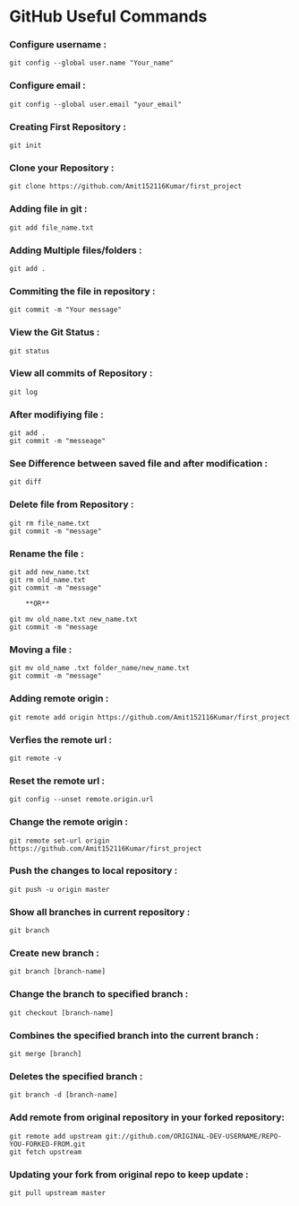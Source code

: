 # GitHub Useful Commands


### Configure username :
``` 					
git config --global user.name "Your_name"
```

### Configure email :
```
git config --global user.email "your_email"
```

### Creating First Repository :
```
git init
```

### Clone your Repository :
```
git clone https://github.com/Amit152116Kumar/first_project
```

### Adding file in git :
```
git add file_name.txt
```

### Adding Multiple files/folders :
```
git add .
```

### Commiting the file in repository :
```
git commit -m "Your message"
```

### View the Git Status :
```
git status
```

### View all commits of Repository :
```
git log
```

### After modifiying file :
```
git add . 	
git commit -m "messeage"
```

### See Difference between saved file and after modification :
```
git diff
```

### Delete file from Repository :
```
git rm file_name.txt
git commit -m "message"
```

### Rename the file :
```
git add new_name.txt
git rm old_name.txt
git commit -m "message"
```
		**OR**
```
git mv old_name.txt new_name.txt
git commit -m "message
```

### Moving a file :
```
git mv old_name .txt folder_name/new_name.txt
git commit -m "message"
```

### Adding remote origin :
```
git remote add origin https://github.com/Amit152116Kumar/first_project
```

### Verfies the remote url :
```
git remote -v
```

### Reset the remote url :
```
git config --unset remote.origin.url
```

### Change the remote origin :
```
git remote set-url origin https://github.com/Amit152116Kumar/first_project
```

### Push the changes to local repository :
```
git push -u origin master
```

### Show all branches in current repository :
```
git branch
```

### Create new branch :
```
git branch [branch-name]
```

### Change the branch to specified branch : 
```
git checkout [branch-name]
```

### Combines the specified branch into the current branch : 
```
git merge [branch]
```

### Deletes the specified branch : 
```
git branch -d [branch-name]
```

### Add remote from original repository in your forked repository:
```
git remote add upstream git://github.com/ORIGINAL-DEV-USERNAME/REPO-YOU-FORKED-FROM.git
git fetch upstream
```

### Updating your fork from original repo to keep update :
```
git pull upstream master
```




								
